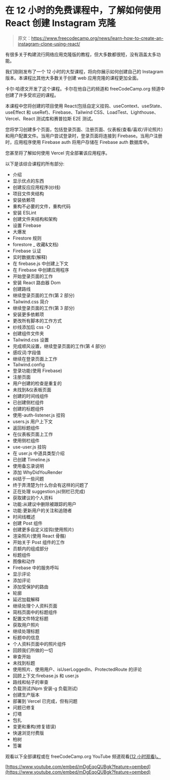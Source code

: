 # 在 12 小时的免费课程中，了解如何使用 React 创建 Instagram 克隆

> 原文：<https://www.freecodecamp.org/news/learn-how-to-create-an-instagram-clone-using-react/>

有很多关于构建流行网络应用克隆版的教程，但大多数都很短，没有涵盖太多功能。

我们刚刚发布了一个 12 小时的大型课程，将向你展示如何创建自己的 Instagram 版本。本课程比其他大多数关于创建 web 应用克隆的课程更加全面。

卡尔·哈德文开发了这个课程。卡尔在他自己的频道和 freeCodeCamp.org 频道中创建了许多受欢迎的课程。

本课程中您将创建的项目使用 React(包括自定义挂钩、useContext、useState、useEffect 和 useRef)、Firebase、Tailwind CSS、LoadTest、Lighthouse、Vercel、React 测试库和赛普拉斯 E2E 测试。

您将学习创建多个页面，包括登录页面、注册页面、仪表板(查看/喜欢/评论照片)和用户配置文件。当用户尝试登录时，登录页面将连接到 Firebase。当用户注册时，应用程序使用 Firebase auth 将用户存储在 Firebase auth 数据库中。

您甚至将了解如何使用 Vercel 完全部署该应用程序。

以下是该综合课程的所有部分:

*   介绍
*   显示优点的东西
*   创建反应应用程序(纱线)
*   项目文件夹结构
*   安装依赖项
*   重构不必要的文件，重构代码
*   安装 ESLint
*   创建文件夹结构和架构
*   设置 Firebase
*   大爆发
*   Firestore 规则
*   forestore _ 收藏&文档)
*   Firebase 认证
*   实时数据库(解释)
*   在 firebase.js 中创建上下文
*   在 Firebase 中创建应用程序
*   开始登录页面的工作
*   安装 React 路由器 Dom
*   创建路线
*   继续登录页面的工作(第 2 部分)
*   Tailwind.css 简介
*   继续登录页面的工作(第 3 部分)
*   安装更多依赖项
*   更改所有脚本的工作方式
*   纱线添加后 css -D
*   创建组件文件夹
*   Tailwind.css 设置
*   完成顺风设置，继续登录页面的工作(第 4 部分)
*   感叹词:字段值
*   继续在登录页面上工作
*   Tailwind.config
*   登录功能(使用 Firebase)
*   注册页面
*   用户创建的检查是重复的
*   未找到&仪表板页面
*   创建的时间线组件
*   已创建侧栏组件
*   创建的标题组件
*   使用-auth-listener.js 挂钩
*   users.js 用户上下文
*   返回标题组件
*   在仪表板页面上工作
*   使用侧栏组件
*   use-user.js 挂钩
*   在 user.js 中道具类型介绍
*   已创建 Timeline.js
*   使用备忘录说明
*   添加 WhyDidYouRender
*   纠结于一些问题
*   终于弄清楚为什么你会有这样的问题了
*   正在处理 suggestion.js(侧栏已完成)
*   获取建议的个人资料
*   功能:从建议中删除被跟踪的用户
*   功能:更新用户的关注和追随者
*   时间线概述
*   创建 Post 组件
*   创建更多自定义挂钩(使用照片)
*   渲染照片(使用 React 骨骼)
*   开始关于 Post 组件的工作
*   员额内的组成部分
*   标题组件
*   图像和动作
*   Firebase 中的服务呼叫
*   显示评论
*   添加评论
*   添加受保护的路由
*   轮廓
*   延迟加载解释
*   继续处理个人资料页面
*   简档页面中的标题组件
*   配置文件特定标题
*   获取用户照片
*   继续处理标题
*   标题中的信息
*   个人资料页面中的照片组件
*   回顾我们所做的一切
*   审查开始
*   未找到标题
*   使用照片、使用用户、isUserLoggedIn、ProtectedRoute 的评论
*   回顾上下文:firebase.js 和 user.js
*   路线和帖子的审查
*   负载测试(Npm 安装-g 负载测试)
*   创建生产版本
*   部署到 Vercel 已完成，但有问题
*   问题已修复
*   灯塔
*   包扎
*   变更和重构(修复错误)
*   快速浏览付费版
*   柏树
*   签署

观看以下全部课程或在 freeCodeCamp.org YouTube 频道观看[(12 小时观看)。](https://youtu.be/mDgEqoQUBgk)

[https://www.youtube.com/embed/mDgEqoQUBgk?feature=oembed](https://www.youtube.com/embed/mDgEqoQUBgk?feature=oembed)
